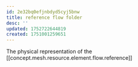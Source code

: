 ```yaml
---
id: 2e32bq0efjnbdyd5cyj5bnw
title: reference flow folder
desc: ''
updated: 1752722644819
created: 1751001259651
---
```


The physical representation of the [[concept.mesh.resource.element.flow.reference]]
